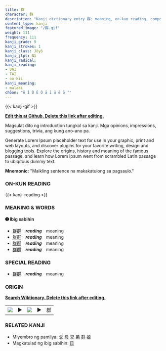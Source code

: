 ```yaml
---
title: 群
character: 群
description: "Kanji dictionary entry 群: meaning, on-kun reading, compounds, origin, related kanji"
content_type: kanji
featured_image: "/群.gif"
weight: 111
frequency: 111
kanji_grade: 9
kanji_strokes: 1
kanji_class: Jōyō
kanji_jlpt: N1
kanji_radical: 
kanji_reading: 
- DAI
- TAI
- oo-kii
kanji_meaning:
- malaki
chōon: "Ā Ī Ū Ē Ō ā ī ū ē ō ’"
---
```

[//]: # (Don't edit the line below. Kanji animated GIF code is automatically generated.)
{{< kanji-gif >}}

[//]: # (Edit below this line.)

**[Edit this at Github. Delete this link after editing.](https://github.com/tim0g/tim/tree/main/content/kanji/群/index.md)**

Magsulat dito ng introduction tungkol sa kanji. Mga opinions, impressions, suggestions, trivia, ang kung ano-ano pa.

Generate Lorem Ipsum placeholder text for use in your graphic, print and web layouts, and discover plugins for your favorite writing, design and blogging tools. Explore the origins, history and meaning of the famous passage, and learn how Lorem Ipsum went from scrambled Latin passage to ubiqitous dummy text.
 
**Mnemonic:** "Maikling sentence na makakatulong sa pagsaulo."

### ON-KUN READING

[//]: # (Don't edit the line below. ON-KUN READING code is automatically generated.)
{{< kanji-reading >}}

### MEANING & WORDS

#### ➊ **Ibig sabihin**
  - [群](../群)[群](../群)　***reading***　meaning
  - [群](../群)[群](../群)　***reading***　meaning
  - [群](../群)[群](../群)　***reading***　meaning
  - [群](../群)[群](../群)　***reading***　meaning

### SPECIAL READING
  - [群](../群)[群](../群)　***reading***　meaning

### ORIGIN

**[Search Wiktionary. Delete this link after editing.](https://wiktionary.org/wiki/群)**
<table class="kanji-table"><tr><td>
<img src="60px-群-bronze.svg.png">
</td><td>▶</td><td>
<img src="60px-群-oracle.svg.png">
</td><td>▶</td>
<td class="kanji-origin">群</td>
</tr></table>

### RELATED KANJI
- Miyembro ng pamilya: [父](../父) [母](../母) [兄](../兄) [弟](../弟) [群](../群) [娘](../娘)
- Magkatulad ng ibig sabihin: [日](../日)
